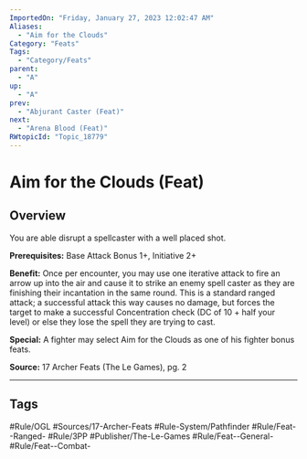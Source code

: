 ```yaml
---
ImportedOn: "Friday, January 27, 2023 12:02:47 AM"
Aliases:
  - "Aim for the Clouds"
Category: "Feats"
Tags:
  - "Category/Feats"
parent:
  - "A"
up:
  - "A"
prev:
  - "Abjurant Caster (Feat)"
next:
  - "Arena Blood (Feat)"
RWtopicId: "Topic_18779"
---
```

# Aim for the Clouds (Feat)
## Overview
You are able disrupt a spellcaster with a well placed shot.

**Prerequisites:** Base Attack Bonus 1+, Initiative 2+

**Benefit:** Once per encounter, you may use one iterative attack to fire an arrow up into the air and cause it to strike an enemy spell caster as they are finishing their incantation in the same round. This is a standard ranged attack; a successful attack this way causes no damage, but forces the target to make a successful Concentration check (DC of 10 + half your level) or else they lose the spell they are trying to cast.

**Special:** A fighter may select Aim for the Clouds as one of his fighter bonus feats.

**Source:** 17 Archer Feats (The Le Games), pg. 2


---
## Tags
#Rule/OGL #Sources/17-Archer-Feats #Rule-System/Pathfinder #Rule/Feat--Ranged- #Rule/3PP #Publisher/The-Le-Games #Rule/Feat--General- #Rule/Feat--Combat-

